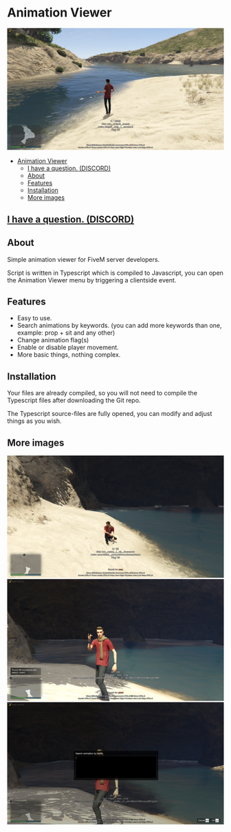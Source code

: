# Animation Viewer

![Image](./source-files/images/1.png)

- [Animation Viewer](#animation-viewer)
  - [I have a question. (DISCORD)](#i-have-a-question-discord)
  - [About](#about)
  - [Features](#features)
  - [Installation](#installation)
  - [More images](#more-images)

## [I have a question. (DISCORD)](https://discord.gg/zRnrHuPCYZ)

## About

Simple animation viewer for FiveM server developers.

Script is written in Typescript which is compiled to Javascript, you can open the Animation Viewer menu by triggering a clientside event.

## Features
* Easy to use.
* Search animations by keywords. (you can add more keywords than one, example: prop + sit and any other)
* Change animation flag(s)
* Enable or disable player movement.
* More basic things, nothing complex.

## Installation
Your files are already compiled, so you will not need to compile the Typescript files after downloading the Git repo.

The Typescript source-files are fully opened, you can modify and adjust things as you wish.

## More images
![Image](./source-files/images/2.png)
![Image](./source-files/images/3.png)
![Image](./source-files/images/4.png)